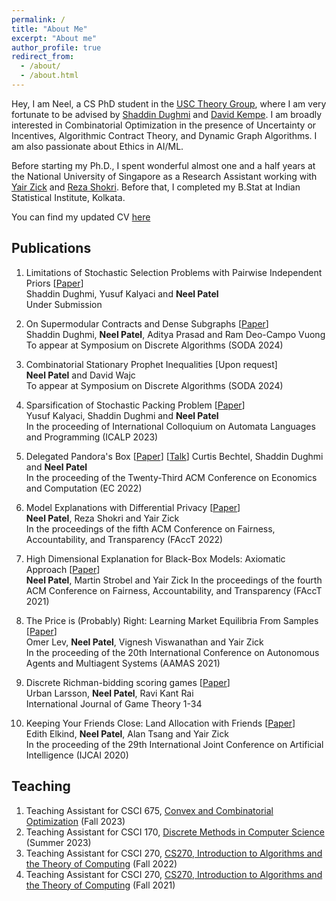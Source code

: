 ```yaml
---
permalink: /
title: "About Me"
excerpt: "About me"
author_profile: true
redirect_from: 
  - /about/
  - /about.html
---
```


Hey, I am Neel, a CS PhD student in the [USC Theory Group](https://viterbi-web.usc.edu/~cstheory/), where I am very fortunate to be advised by [Shaddin Dughmi](http://viterbi-web.usc.edu/~shaddin/) and [David Kempe](http://david-kempe.com). I am broadly interested in Combinatorial Optimization in the presence of Uncertainty or Incentives, Algorithmic Contract Theory, and Dynamic Graph Algorithms.  I am also passionate about Ethics in AI/ML.

Before starting my Ph.D., I spent wonderful almost one and a half years at the National University of Singapore as a Research Assistant working with [Yair Zick](https://people.cs.umass.edu/~yzick/) and [Reza Shokri](https://www.comp.nus.edu.sg/~reza/). Before that, I completed my B.Stat at Indian Statistical Institute, Kolkata. 

You can find my updated CV [here](https://www.dropbox.com/scl/fi/esmwzdar7i2nh054472v9/cv_neel.pdf?rlkey=l15p1f3k70ndrvequllvmntdb&dl=0)

## Publications
1. Limitations of Stochastic Selection Problems with Pairwise Independent Priors [[Paper](https://arxiv.org/abs/2310.05240)]  
Shaddin Dughmi, Yusuf Kalyaci and **Neel Patel**    
Under Submission

2. On Supermodular Contracts and Dense Subgraphs [[Paper](https://arxiv.org/abs/2308.07473)]  
Shaddin Dughmi,  **Neel Patel**, Aditya Prasad and Ram Deo-Campo Vuong  
To appear at Symposium on Discrete Algorithms (SODA 2024)  

3. Combinatorial Stationary Prophet Inequalities [Upon request]  
**Neel Patel** and David Wajc   
To appear at  Symposium on Discrete Algorithms (SODA 2024) 

4. Sparsification of Stochastic Packing Problem [[Paper](https://arxiv.org/abs/2211.07829)]  
Yusuf Kalyaci, Shaddin Dughmi and **Neel Patel**  
In the proceeding of International Colloquium on Automata Languages and Programming (ICALP 2023)

5. Delegated Pandora's Box [[Paper](https://arxiv.org/pdf/2202.10382)] [[Talk](https://www.youtube.com/watch?v=1KRA8vNailA)]
Curtis Bechtel, Shaddin Dughmi and **Neel Patel**  
In the proceeding of the Twenty-Third ACM Conference on Economics and Computation (EC 2022)

6. Model Explanations with Differential Privacy [[Paper](https://dl.acm.org/doi/10.1145/3531146.3533235)]  
**Neel Patel**, Reza Shokri and Yair Zick  
In the proceedings of the fifth ACM Conference on Fairness, Accountability, and Transparency (FAccT 2022)

7. High Dimensional Explanation for Black-Box Models: Axiomatic Approach [[Paper](https://dl.acm.org/doi/10.1145/3442188.3445903)]     
**Neel Patel**, Martin Strobel and Yair Zick
In the proceedings of the fourth ACM Conference on Fairness, Accountability, and Transparency (FAccT 2021)

8. The Price is (Probably) Right: Learning Market Equilibria From Samples [[Paper](https://www.ifaamas.org/Proceedings/aamas2021/pdfs/p755.pdf)]    
Omer Lev, **Neel Patel**, Vignesh Viswanathan and Yair Zick    
In the proceeding of the 20th International Conference on Autonomous Agents and Multiagent Systems (AAMAS 2021)


9. Discrete Richman-bidding scoring games [[Paper](https://arxiv.org/abs/2003.05635)]   
Urban Larsson, **Neel Patel**, Ravi Kant Rai   
International Journal of Game Theory 1-34 

10. Keeping Your Friends Close: Land Allocation with Friends [[Paper](https://arxiv.org/abs/2003.03558)]   
Edith Elkind, **Neel Patel**,  Alan Tsang and Yair Zick     
In the proceeding of the 29th International Joint Conference on Artificial Intelligence (IJCAI 2020)

## Teaching

1. Teaching Assistant for CSCI 675, [Convex and Combinatorial Optimization](https://viterbi-web.usc.edu/~shaddin/cs675fa23/index.html) (Fall 2023)
2. Teaching Assistant for CSCI 170, [Discrete Methods in Computer Science](https://viterbi-web.usc.edu/~shaddin/cs170su23/index.html) (Summer 2023)  
3. Teaching Assistant for CSCI 270, [CS270, Introduction to Algorithms and the Theory of Computing](https://bytes.usc.edu/cs270/) (Fall 2022)
4. Teaching Assistant for CSCI 270, [CS270, Introduction to Algorithms and the Theory of Computing](https://viterbi-web.usc.edu/~shaddin/cs270fa21/index.html) (Fall 2021)
